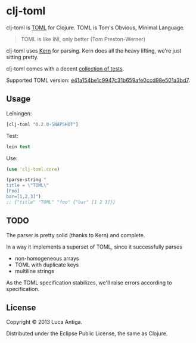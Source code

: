 # clj-toml

clj-toml is [TOML](https://github.com/mojombo/toml) for Clojure. TOML is Tom's Obvious, Minimal Language. 

> TOML is like INI, only better (Tom Preston-Werner)

clj-toml uses [Kern](https://github.com/blancas/kern) for parsing. Kern does all the heavy lifting, we're just sitting pretty.

clj-toml comes with a decent [collection of tests](https://github.com/lantiga/clj-toml/blob/master/test/clj_toml/core_test.clj).

Supported TOML version: [e41a154be1c9947c31b659afe0ccd98e501a3bd7](https://github.com/mojombo/toml/tree/e41a154be1c9947c31b659afe0ccd98e501a3bd7).

## Usage

Leiningen:

```clojure
[clj-toml "0.2.0-SNAPSHOT"]
```

Test:

```clojure
lein test
```

Use:

```clojure
(use 'clj-toml.core)

(parse-string "
title = \"TOML\"
[Foo]
bar=[1,2,3]")
;; {"title" "TOML" "foo" {"bar" [1 2 3]}}
```

## TODO

The parser is pretty solid (thanks to Kern) and complete. 

In a way it implements a superset of TOML, since it successfully parses

* non-homogeneous arrays
* TOML with duplicate keys
* multiline strings

As the TOML specification stabilizes, we'll raise errors according to specification.

## License

Copyright © 2013 Luca Antiga.

Distributed under the Eclipse Public License, the same as Clojure.
